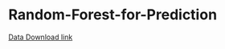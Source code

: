 # Random-Forest-for-Prediction
[Data Download link](https://www.kaggle.com/rtatman/chocolate-bar-ratings/data)
